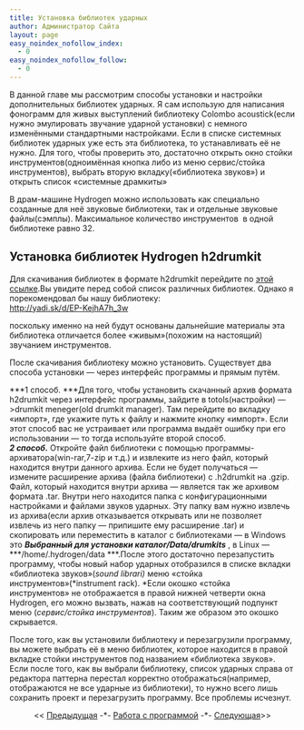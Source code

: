 ```yaml
---
title: Установка библиотек ударных
author: Администратор Сайта
layout: page
easy_noindex_nofollow_index:
  - 0
easy_noindex_nofollow_follow:
  - 0
---
```

В данной главе мы рассмотрим способы установки и настройки дополнительных библиотек ударных. Я сам использую для написания фонограмм для живых выступлений библиотеку Colombo acoustick(если нужно эмулировать звучание ударной установки) с немного изменёнными стандартными настройками. Если в списке системных библиотек ударных уже есть эта библиотека, то устанавливать её не нужно. Для того, чтобы проверить это, достаточно открыть окно стойки инструментов(одноимённая кнопка либо из меню сервис/стойка инструментов), выбрать вторую вкладку(&#171;библиотека звуков&#187;) и открыть список &#171;системные драмкиты&#187;

В драм-машине Hydrogen можно использовать как специально созданные для неё звуковые библиотеки, так и отдельные звуковые файлы(сэмплы). Максимальное количество инструментов  в одной библиотеке равно 32.

## Установка библиотек Hydrogen h2drumkit

Для скачивания библиотек в формате h2drumkit перейдите по [этой ссылке][1].Вы увидите перед собой список различных библиотек. Однако я порекомендовал бы нашу библиотеку:  
<a href="http://yadi.sk/d/EP-KejhA7h_3w" target="_blank">http://yadi.sk/d/EP-KejhA7h_3w</a>

поскольку именно на ней будут основаны дальнейшие материалы эта библиотека отличается более &#171;живым&#187;(похожим на настоящий) звучанием инструментов.

После скачивания библиотеку можно установить. Существует два способа установки &#8212; через интерфейс программы и прямым путём.

***1 способ. ***Для того, чтобы установить скачанный архив формата h2drumkit через интерфейс программы, зайдите в totols(настройки) &#8212;>drumkit meneger(old drumkit manager). Там перейдите во вкладку &#171;импорт&#187;, где укажите путь к файлу и нажмите кнопку &#171;импорт&#187;. Если этот способ вас не устраивает или программа выдаёт ошибку при его использовании &#8212; то тогда используйте второй способ.  
***2 способ.*** Откройте файл библиотеки с помощью программы-архиватора(win-rar,7-zip и т.д.) и извлеките из него файл, который находится внутри данного архива. Если не будет получаться &#8212; измените расширение архива (файла библиотеки) с .h2drumkit на .gzip. Файл, который находится внутри архива &#8212; является так же архивом формата .tar. Внутри него находится папка с конфигурационными настройками и файлами звуков ударных. Эту папку вам нужно извлечь из архива(если архив отказывается открывать или не позволяет извлечь из него папку &#8212; припишите ему расширение .tar) и скопировать или переместить в каталог с библиотеками &#8212; в Windows это ***Выбранный для установки каталог/Data/drumkits*** , в Linux &#8212; ***/home/.hydrogen/data ***.После этого достаточно перезапустить программу, чтобы новый набор ударных отобразился в списке вкладки &#171;библиотека звуков&#187;(*sound librari)* меню &#171;стойка инструментов&#187;(*instrument rack). *Если окошко &#171;стойка инструментов&#187; не отображается в правой нижней четверти окна Hydrogen, его можно вызвать, нажав на соответствующий подпункт меню (*сервис/стойка инструментов*). Таким же образом это окошко скрывается.

После того, как вы установили библиотеку и перезагрузили программу, вы можете выбрать её в меню библиотек, которое находится в правой вкладке стойки инструментов под названием &#171;библиотека звуков&#187;. Если после того, как вы выбрали библиотеку, список ударных справа от редактора паттерна перестал корректно отображаться(например, отображаются не все ударные из библиотеки), то нужно всего лишь сохранить проект и перезагрузить программу. Все проблемы исчезнут.

<p style="text-align: center;">
  << <a href="/uchebnik/work/znakomstvo/">Предыдущая</a> -*- <a href="/uchebnik/work/">Работа с программой</a> -*- <a href="/uchebnik/work/upralenie-udarnym/">Следующая</a>>>
</p>

 [1]: http://sourceforge.net/projects/hydrogen/files/Sound%20Libraries/Main%20sound%20libraries/